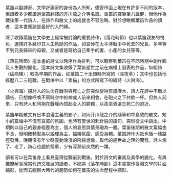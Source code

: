 葉笛以翻譯家、文學評論家的身份為人所知，儘管市面上現在有許多不同的版本，但讀者多少都讀過葉笛翻譯的芥川龍之介等名篇。葉笛的譯筆筆力雄健，但他作為戰後第一代詩人，在詩作和散文上的成就也不容忽略。對於想瞭解葉笛作品的讀者，這本書應該是最好的入門磚。

除了收錄葉笛在文學史上經常被討論的重要詩作，《落花時節》也以葉笛親友的視角，選擇許多銘印其人生軌跡的作品，如哀悼在太平洋戰爭中死去的兄長、多年等不到兄長歸來的母親，又或者是寫給自己牽手的妻、小產的女兒等等。

《落花時節》這本書的詩文以時序作為排列，可以觀察到葉笛在不同時期中創作觀及人生觀的變化。這本詩文集收錄了葉笛逝世之前在病榻上發表的作品，如組詩〈癌病棟〉；較為早期的作品，如葉笛二十出頭時所寫的〈深夜草〉；其中也包括他經歷八二三砲戰，在戰壕中以「素描」的方式所寫下的組詩〈火與海〉。

〈火與海〉探討人的生命在戰爭與死亡之前突然變得荒謬麻木，詩人在詩中不斷以禱告、已想像呼喚不同時空中的神或人前來相會，在砲火之下共飲一杯。但無人前來，只有詩人和同袍在戰壕內憶起女人的胴體，以高梁酒遺忘死亡的迫近。

葉笛早期散文有日本浪漫主義的影子，如同芥川龍之介的隨筆和中島敦的散文，短小的篇幅中不僅有哀戚的氛圍，也時有警世的刺針般的語句，突然從文中跳出。中期則以自己的親身經歷為主，個人的哀思與情景融為一體。葉笛後期的散文篇幅也不長，但明確轉型為以說理為主，描繪氛圍、感受為輔。葉笛詩作大抵也循一樣路徑發展，晚期沒有年少時靈動浪漫的飛揚想像，取代的是世故之理的闡發。詩人病了、老了，詩心也趨於穩重，少有深淵前突然的一躍。

讀者可以在葉笛身上看見臺灣從戰前到戰後，對於詩文的審美及美學的變化。有興趣瞭解臺灣當代詩文發展的讀者，不妨將《落花時節》這本書當作臺灣文學的片面縮影，從而去觀察大時代的趨勢如何在葉笛的生命歷程中顯形。